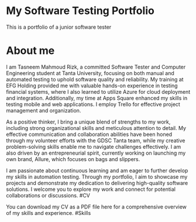 # My Software Testing Portfolio

This is a portfolio of a junior software tester
# About me

I am Tasneem Mahmoud Rizk, a committed Software Tester and Computer Engineering student at Tanta University, focusing on both manual and automated testing to uphold software quality and reliability. My training at EFG Holding provided me with valuable hands-on experience in testing financial systems, where I also learned to utilize Azure for cloud deployment and integration. Additionally, my time at Apps Square enhanced my skills in testing mobile and web applications. I employ Trello for effective project management and organization.

As a positive thinker, I bring a unique blend of strengths to my work, including strong organizational skills and meticulous attention to detail. My effective communication and collaboration abilities have been honed through my volunteer efforts with the GDSC Tanta team, while my creative problem-solving skills enable me to navigate challenges effectively. I am also driven by an entrepreneurial spirit, currently working on launching my own brand, Allure, which focuses on bags and slippers.

I am passionate about continuous learning and am eager to further develop my skills in automation testing. Through my portfolio, I aim to showcase my projects and demonstrate my dedication to delivering high-quality software solutions. I welcome you to explore my work and connect for potential collaborations or discussions.
#CV

You can download my CV as a PDF file here for a comprehensive overview of my skills and experience.
#Skills


